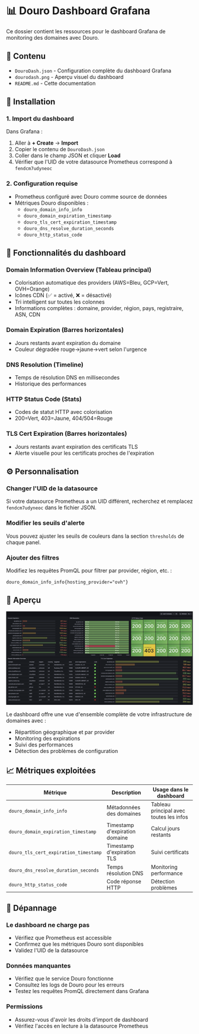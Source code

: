 # 📊 Douro Dashboard Grafana

Ce dossier contient les ressources pour le dashboard Grafana de monitoring des domaines avec Douro.

## 📁 Contenu

- `DouroDash.json` - Configuration complète du dashboard Grafana
- `dourodash.png` - Aperçu visuel du dashboard
- `README.md` - Cette documentation

## 🚀 Installation

### 1. Import du dashboard

Dans Grafana :
1. Aller à **+ Create** → **Import**
2. Copier le contenu de `DouroDash.json`
3. Coller dans le champ JSON et cliquer **Load**
4. Vérifier que l'UID de votre datasource Prometheus correspond à `fendcm7udyneoc`

### 2. Configuration requise

- Prometheus configuré avec Douro comme source de données
- Métriques Douro disponibles :
  - `douro_domain_info_info`
  - `douro_domain_expiration_timestamp`
  - `douro_tls_cert_expiration_timestamp`
  - `douro_dns_resolve_duration_seconds`
  - `douro_http_status_code`

## 🎯 Fonctionnalités du dashboard

### **Domain Information Overview** (Tableau principal)
- Colorisation automatique des providers (AWS=Bleu, GCP=Vert, OVH=Orange)
- Icônes CDN (✅ = activé, ❌ = désactivé)
- Tri intelligent sur toutes les colonnes
- Informations complètes : domaine, provider, région, pays, registraire, ASN, CDN

### **Domain Expiration** (Barres horizontales)
- Jours restants avant expiration du domaine
- Couleur dégradée rouge→jaune→vert selon l'urgence

### **DNS Resolution** (Timeline)
- Temps de résolution DNS en millisecondes
- Historique des performances

### **HTTP Status Code** (Stats)
- Codes de statut HTTP avec colorisation
- 200=Vert, 403=Jaune, 404/504=Rouge

### **TLS Cert Expiration** (Barres horizontales)
- Jours restants avant expiration des certificats TLS
- Alerte visuelle pour les certificats proches de l'expiration

## ⚙️ Personnalisation

### Changer l'UID de la datasource
Si votre datasource Prometheus a un UID différent, recherchez et remplacez `fendcm7udyneoc` dans le fichier JSON.

### Modifier les seuils d'alerte
Vous pouvez ajuster les seuils de couleurs dans la section `thresholds` de chaque panel.

### Ajouter des filtres
Modifiez les requêtes PromQL pour filtrer par provider, région, etc. :
```promql
douro_domain_info_info{hosting_provider="ovh"}
```

## 🎨 Aperçu

![Dashboard Douro](dourodash.png)

Le dashboard offre une vue d'ensemble complète de votre infrastructure de domaines avec :
- Répartition géographique et par provider
- Monitoring des expirations
- Suivi des performances
- Détection des problèmes de configuration

## 📈 Métriques exploitées

| Métrique | Description | Usage dans le dashboard |
|----------|-------------|------------------------|
| `douro_domain_info_info` | Métadonnées des domaines | Tableau principal avec toutes les infos |
| `douro_domain_expiration_timestamp` | Timestamp d'expiration domaine | Calcul jours restants |
| `douro_tls_cert_expiration_timestamp` | Timestamp d'expiration TLS | Suivi certificats |
| `douro_dns_resolve_duration_seconds` | Temps résolution DNS | Monitoring performance |
| `douro_http_status_code` | Code réponse HTTP | Détection problèmes |

## 🔧 Dépannage

### Le dashboard ne charge pas
- Vérifiez que Prometheus est accessible
- Confirmez que les métriques Douro sont disponibles
- Validez l'UID de la datasource

### Données manquantes
- Vérifiez que le service Douro fonctionne
- Consultez les logs de Douro pour les erreurs
- Testez les requêtes PromQL directement dans Grafana

### Permissions
- Assurez-vous d'avoir les droits d'import de dashboard
- Vérifiez l'accès en lecture à la datasource Prometheus 